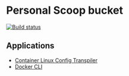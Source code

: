 # Personal Scoop bucket

[![Build status](https://ci.appveyor.com/api/projects/status/sdwq9tekqddjawo7/branch/master?svg=true)](https://ci.appveyor.com/project/iquiw/scoop-bucket/branch/master)

## Applications

* [Container Linux Config Transpiler](https://github.com/coreos/container-linux-config-transpiler)
* [Docker CLI](https://github.com/iquiw/docker-cli-binary)
